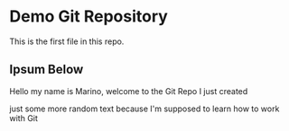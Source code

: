 # Demo Git Repository

This is the first file in this repo.

## Ipsum Below

Hello my name is Marino, welcome to the Git Repo I just created

just some more random text because I'm supposed to learn how to work with Git